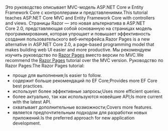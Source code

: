 <span data-ttu-id="95d92-101">Это руководство описывает MVC-модель ASP.NET Core и Entity Framework Core с контроллерами и представлениями.</span><span class="sxs-lookup"><span data-stu-id="95d92-101">This tutorial teaches ASP.NET Core MVC and Entity Framework Core with controllers and views.</span></span> <span data-ttu-id="95d92-102">Страницы Razor — это новая альтернатива в ASP.NET Core 2.0, представляющая собой основанную на страницах модель программирования, которая упрощает и повышает эффективность создания пользовательского веб-интерфейса.</span><span class="sxs-lookup"><span data-stu-id="95d92-102">Razor Pages is a new alternative in ASP.NET Core 2.0, a page-based programming model that makes building web UI easier and more productive.</span></span> <span data-ttu-id="95d92-103">Мы рекомендуем изучить руководство по [Razor Pages](xref:data/ef-rp/intro) вместо версии по MVC.</span><span class="sxs-lookup"><span data-stu-id="95d92-103">We recommend the [Razor Pages](xref:data/ef-rp/intro) tutorial over the MVC version.</span></span> <span data-ttu-id="95d92-104">Руководство по Razor Pages:</span><span class="sxs-lookup"><span data-stu-id="95d92-104">The Razor Pages tutorial:</span></span>

* <span data-ttu-id="95d92-105">проще для выполнения;</span><span class="sxs-lookup"><span data-stu-id="95d92-105">Is easier to follow.</span></span>
* <span data-ttu-id="95d92-106">содержит больше рекомендаций по EF Core;</span><span class="sxs-lookup"><span data-stu-id="95d92-106">Provides more EF Core best practices.</span></span>
* <span data-ttu-id="95d92-107">использует более эффективные запросы;</span><span class="sxs-lookup"><span data-stu-id="95d92-107">Uses more efficient queries.</span></span>
* <span data-ttu-id="95d92-108">более актуально, так как используются новейшие API;</span><span class="sxs-lookup"><span data-stu-id="95d92-108">Is more current with the latest API.</span></span>
* <span data-ttu-id="95d92-109">охватывает дополнительные возможности;</span><span class="sxs-lookup"><span data-stu-id="95d92-109">Covers more features.</span></span>
* <span data-ttu-id="95d92-110">является предпочтительным подходом для разработки новых приложений.</span><span class="sxs-lookup"><span data-stu-id="95d92-110">Is the preferred approach for new application development.</span></span>

